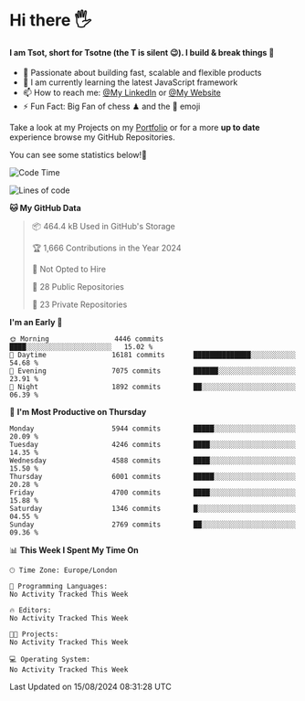 # Hi there :raised_hand_with_fingers_splayed:
#### I am Tsot, short for Tsotne (the T is silent :wink:). I build & break things :space_invader:
- :telescope: Passionate about building fast, scalable and flexible products
- :seedling: I am currently learning the latest JavaScript framework 
- :mailbox: How to reach me: [@My LinkedIn](https://www.linkedin.com/in/tsotne-gvadzabia/) or [@My Website](https://tsotne.co.uk/contact)
- :zap: Fun Fact: Big Fan of chess ♟ and the 👾 emoji

Take a look at my Projects on my [Portfolio](https://tsotne.co.uk/) or for a more **up to date** experience browse my GitHub Repositories.

You can see some statistics below!:space_invader:
<!--START_SECTION:waka-->
![Code Time](http://img.shields.io/badge/Code%20Time-761%20hrs%202%20mins-blue)

![Lines of code](https://img.shields.io/badge/From%20Hello%20World%20I%27ve%20Written-11.6%20million%20lines%20of%20code-blue)

**🐱 My GitHub Data** 

> 📦 464.4 kB Used in GitHub's Storage 
 > 
> 🏆 1,666 Contributions in the Year 2024
 > 
> 🚫 Not Opted to Hire
 > 
> 📜 28 Public Repositories 
 > 
> 🔑 23 Private Repositories 
 > 
**I'm an Early 🐤** 

```text
🌞 Morning                4446 commits        ████░░░░░░░░░░░░░░░░░░░░░   15.02 % 
🌆 Daytime                16181 commits       ██████████████░░░░░░░░░░░   54.68 % 
🌃 Evening                7075 commits        ██████░░░░░░░░░░░░░░░░░░░   23.91 % 
🌙 Night                  1892 commits        ██░░░░░░░░░░░░░░░░░░░░░░░   06.39 % 
```
📅 **I'm Most Productive on Thursday** 

```text
Monday                   5944 commits        █████░░░░░░░░░░░░░░░░░░░░   20.09 % 
Tuesday                  4246 commits        ████░░░░░░░░░░░░░░░░░░░░░   14.35 % 
Wednesday                4588 commits        ████░░░░░░░░░░░░░░░░░░░░░   15.50 % 
Thursday                 6001 commits        █████░░░░░░░░░░░░░░░░░░░░   20.28 % 
Friday                   4700 commits        ████░░░░░░░░░░░░░░░░░░░░░   15.88 % 
Saturday                 1346 commits        █░░░░░░░░░░░░░░░░░░░░░░░░   04.55 % 
Sunday                   2769 commits        ██░░░░░░░░░░░░░░░░░░░░░░░   09.36 % 
```


📊 **This Week I Spent My Time On** 

```text
🕑︎ Time Zone: Europe/London

💬 Programming Languages: 
No Activity Tracked This Week

🔥 Editors: 
No Activity Tracked This Week

🐱‍💻 Projects: 
No Activity Tracked This Week

💻 Operating System: 
No Activity Tracked This Week
```


 Last Updated on 15/08/2024 08:31:28 UTC
<!--END_SECTION:waka-->
